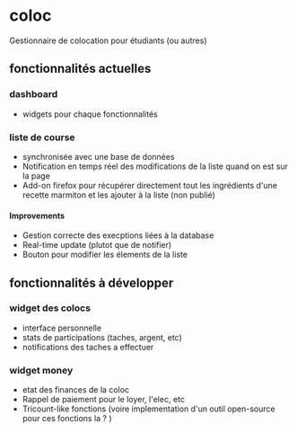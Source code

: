# coloc

Gestionnaire de colocation pour étudiants (ou autres)

## fonctionnalités actuelles

### dashboard

 - widgets pour chaque fonctionnalités

### liste de course

 - synchronisée avec une base de données
 - Notification en temps réel des modifications de la liste quand on est sur la page 
 - Add-on firefox pour récupérer directement tout les ingrédients d'une recette marmiton et les ajouter à la liste (non publié)

#### Improvements

 - Gestion correcte des execptions liées à la database
 - Real-time update (plutot que de notifier)
 - Bouton pour modifier les élements de la liste

## fonctionnalités à développer

### widget des colocs

 - interface personnelle
 - stats de participations (taches, argent, etc)
 - notifications des taches a effectuer

### widget money

 - etat des finances de la coloc
 - Rappel de paiement pour le loyer, l'elec, etc
 - Tricount-like fonctions (voire implementation d'un outil open-source pour ces fonctions la ? ) 